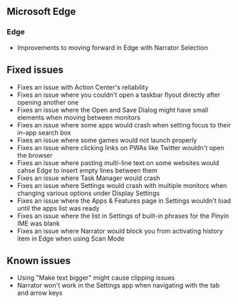 ## Microsoft Edge
### Edge
- Improvements to moving forward in Edge with Narrator Selection

## Fixed issues
- Fixes an issue with Action Center's reliability
- Fixes an issue where you couldn't open a taskbar flyout directly after opening another one
- Fixes an issue where the Open and Save Dialog might have small elements when moving between monitors
- Fixes an issue where some apps would crash when setting focus to their in-app search box
- Fixes an issue where some games would not launch properly
- Fixes an issue where clicking links on PWAs like Twitter wouldn't open the browser
- Fixes an issue where pasting multi-line text on some websites would cahse Edge to insert empty lines between them
- Fixes an issue where Task Manager would crash
- Fixes an issue where Settings would crash with multiple monitors when changing various options under Display Settings
- Fixes an issue where the Apps & Features page in Settings wouldn't load until the apps list was ready
- Fixes an issue where the list in Settings of built-in phrases for the Pinyin IME was blank
- Fixes an issue where Narrator would block you from activating history item in Edge when using Scan Mode

## Known issues
- Using "Make text bigger" might cause clipping issues
- Narrator won't work in the Settings app when navigating with the tab and arrow keys